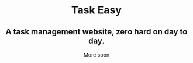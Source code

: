<h1 align="center">Task Easy</h1>
<h2 align="center">A task management website, zero hard on day to day.</h2>
<p align="center">More soon</p>
